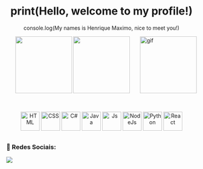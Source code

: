 
<h1 align="center">print(Hello, welcome to my profile!)</h1>

<p align="center">console.log(My names is Henrique Maximo, nice to meet you!)</p>
<img align="right" width="150" height="150" alt="gif" src="https://media.tenor.com/eyd_OC-btcQAAAAj/kawaii-anime.gif">

<div align="center">
    <img height="150em" src="https://github-readme-stats.vercel.app/api?username=Henrry-Maximo&show_icons=true&theme=github_dark">
    <img height="150em" src="https://github-readme-stats.vercel.app/api/top-langs/?username=Henrry-Maximo&theme=github_dark">
</div>

##

<div style="display: inline_block" align="center"><br>
 <img alt="HTML" height="50" width="50" src="https://cdn.jsdelivr.net/gh/devicons/devicon/icons/html5/html5-plain-wordmark.svg">
 <img alt="CSS" height="50" width="50" src="https://cdn.jsdelivr.net/gh/devicons/devicon/icons/css3/css3-plain-wordmark.svg">
 <img alt="C#" height="50" width="50" src="https://cdn.jsdelivr.net/gh/devicons/devicon/icons/csharp/csharp-plain.svg">
 <img alt="Java" height="50" width="50" src="https://cdn.jsdelivr.net/gh/devicons/devicon/icons/java/java-plain-wordmark.svg">
 <img alt="Js" height="50" width="50" src="https://cdn.jsdelivr.net/gh/devicons/devicon/icons/javascript/javascript-plain.svg">
 <img alt="NodeJs" height="50" width="50" src="https://cdn.jsdelivr.net/gh/devicons/devicon/icons/nodejs/nodejs-plain.svg">
 <img alt="Python" height="50" width="50" src="https://cdn.jsdelivr.net/gh/devicons/devicon/icons/python/python-plain-wordmark.svg">
 <img alt="React" height="50" width="50" src="https://cdn.jsdelivr.net/gh/devicons/devicon/icons/react/react-original-wordmark.svg">
</div>

##

<h3>🔗 Redes Sociais:</h3> 

<div align="left">  
  <a href="https://www.linkedin.com/in/henrique-maximo/" alt="Linkedin">
    <img src="https://img.shields.io/badge/-Linkedin-ff3a5e?style=for-the-badge&logo=Linkedin&logoColor=FFF"/>
  </a>
</div>
